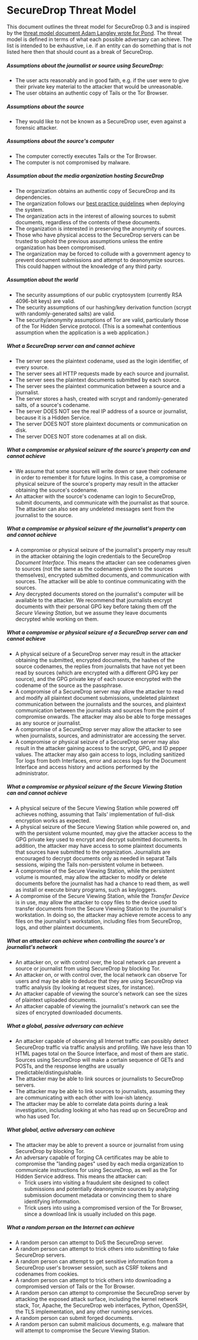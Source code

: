 # SecureDrop Threat Model

This document outlines the threat model for SecureDrop 0.3 and is inspired by the [threat model document Adam Langley wrote for Pond](https://pond.imperialviolet.org/threat.html). The threat model is defined in terms of what each possible adversary can achieve. The list is intended to be exhaustive, i.e. if an entity can do something that is not listed here then that should count as a break of SecureDrop.

##### Assumptions about the journalist or source using SecureDrop:

 * The user acts reasonably and in good faith, e.g. if the user were to give their private key material to the attacker that would be unreasonable.
 * The user obtains an authentic copy of Tails or the Tor Browser.
 
##### Assumptions about the source

 * They would like to not be known as a SecureDrop user, even against a forensic attacker.
 
##### Assumptions about the source's computer

 * The computer correctly executes Tails or the Tor Browser.
 * The computer is not compromised by malware.
 
##### Assumption about the media organization hosting SecureDrop

 * The organization obtains an authentic copy of SecureDrop and its dependencies.
 * The organization follows our [best practice guidelines](https://github.com/freedomofpress/securedrop/blob/develop/docs/deployment_practices.md) when deploying the system.
 * The organization acts in the interest of allowing sources to submit documents, regardless of the contents of these documents.
 * The organization is interested in preserving the anonymity of sources.
 * Those who have physical access to the SecureDrop servers can be trusted to uphold the previous assumptions unless the entire organization has been compromised.
 * The organization may be forced to collude with a government agency to prevent document submissions and attempt to deanonymize sources. This could happen without the knowledge of any third party.
 
##### Assumption about the world

 * The security assumptions of our public cryptosystem (currently RSA 4096-bit keys) are valid.
 * The security assumptions of our hashing/key derivation function (scrypt with randomly-generated salts) are valid.
 * The security/anonymity assumptions of Tor are valid, particularly those of the Tor Hidden Service protocol. (This is a somewhat contentious assumption when the application is a web application.)
 
##### What a SecureDrop server can and cannot achieve

 * The server sees the plaintext codename, used as the login identifier, of every source.
 * The server sees all HTTP requests made by each source and journalist.
 * The server sees the plaintext documents submitted by each source.
 * The server sees the plaintext communication between a source and a journalist.
 * The server stores a hash, created with scrypt and randomly-generated salts, of a source's codename.
 * The server DOES NOT see the real IP address of a source or journalist, because it is a Hidden Service.
 * The server DOES NOT store plaintext documents or communication on disk.
 * The server DOES NOT store codenames at all on disk.
 
##### What a compromise or physical seizure of the source's property can and cannot achieve

 * We assume that some sources will write down or save their codename in order to remember it for future logins. In this case, a compromise or physical seizure of the source's property may result in the attacker obtaining the source's codename.
 * An attacker with the source's codename can login to SecureDrop, submit documents, and communicate with the journalist as that source. The attacker can also see any undeleted messages sent from the journalist to the source.
 
##### What a compromise or physical seizure of the journalist's property can and cannot achieve

 * A compromise or physical seizure of the journalist's property may result in the attacker obtaining the login credentials to the SecureDrop *Document Interface*. This means the attacker can see codenames given to sources (not the same as the codenames given to the sources themselves), encrypted submitted documents, and communication with sources. The attacker will be able to continue communicating with the sources.
 * Any decrypted documents stored on the journalist's computer will be available to the attacker. We recommend that journalists encrypt documents with their personal GPG key before taking them off the *Secure Viewing Station*, but we assume they leave documents decrypted while working on them.
 
##### What a compromise or physical seizure of a SecureDrop server can and cannot achieve

 * A physical seizure of a SecureDrop server may result in the attacker obtaining the submitted, encrypted documents, the hashes of the source codenames, the replies from journalists that have not yet been read by sources (which are encrypted with a different GPG key per source), and the GPG private key of each source encrypted with the codename of the source as the passphrase.
 * A compromise of a SecureDrop server may allow the attacker to read and modify all plaintext document submissions, undeleted plaintext communication between the journalists and the sources, and plaintext communication between the journalists and sources from the point of compromise onwards. The attacker may also be able to forge messages as any source or journalist.
 * A compromise of a SecureDrop server may allow the attacker to see when journalists, sources, and administrator are accessing the server.
 * A compromise or physical seizure of a SecureDrop server may also result in the attacker gaining access to the scrypt, GPG, and ID pepper values. The attacker may also gain access to logs, including sanitized Tor logs from both Interfaces, error and access logs for the Document Interface and access history and actions performed by the administrator.

##### What a compromise or physical seizure of the Secure Viewing Station can and cannot achieve

 * A physical seizure of the Secure Viewing Station while powered off achieves nothing, assuming that Tails' implementation of full-disk encryption works as expected.
 * A physical seizure of the Secure Viewing Station while powered on, and with the persistent volume mounted, may give the attacker access to the GPG private key used to encrypt and decrypt submitted documents. In addition, the attacker may have access to some plaintext documents that sources have submitted to the organization. Journalists are encouraged to decrypt documents only as needed in separat Tails sessions, wiping the Tails non-persistent volume in between.
 * A compromise of the Secure Viewing Station, while the persistent volume is mounted, may allow the attacker to modify or delete documents before the journalist has had a chance to read them, as well as install or execute binary programs, such as keyloggers.
 * A compromise of the Secure Viewing Station, while the *Transfer Device* is in use, may allow the attacker to copy files to the device used to transfer documents from the Secure Viewing Station to the journalist's workstation. In doing so, the attacker may achieve remote access to any files on the journalist's workstation, including files from SecureDrop, logs, and other plaintext documents.
 
##### What an attacker can achieve when controlling the source's or journalist's network

 * An attacker on, or with control over, the local network can prevent a source or journalist from using SecureDrop by blocking Tor.
  * An attacker on, or with control over, the local network can observe Tor users and may be able to deduce that they are using SecureDrop via traffic analysis (by looking at request sizes, for instance).
 * An attacker capable of viewing the source's network can see the sizes of plaintext uploaded documents.
 * An attacker capable of viewing the journalist's network can see the sizes of encrypted downloaded documents.
 
##### What a global, passive adversary can achieve

* An attacker capable of observing all Internet traffic can possibly detect SecureDrop traffic via traffic analysis and profiling. We have less than 10 HTML pages total on the Source Interface, and most of them are static. Sources using SecureDrop will make a certain sequence of GETs and POSTs, and the response lengths are usually predictable/distinguishable.
* The attacker may be able to link sources or journalists to SecureDrop servers.
* The attacker may be able to link sources to journalists, assuming they are communicating with each other with low-ish latency.
* The attacker may be able to correlate data points during a leak investigation, including looking at who has read up on SecureDrop and who has used Tor.

##### What global, active adversary can achieve

* The attacker may be able to prevent a source or journalist from using SecureDrop by blocking Tor.
* An adversary capable of forging CA certificates may be able to compromise the "landing pages" used by each media organization to communicate instructions for using SecureDrop, as well as the Tor Hidden Service address. This means the attacker can:
	* Trick users into visiting a fraudulent site designed to collect submissions and potentially deanonymize sources by analyzing submission document metadata or convincing them to share identifying information.
	* Trick users into using a compromised version of the Tor Browser, since a download link is usually included on this page.
	
##### What a random person on the Internet can achieve

* A random person can attempt to DoS the SecureDrop server.
* A random person can attempt to trick others into submitting to fake SecureDrop servers.
* A random person can attempt to get sensitive information from a SecureDrop user's browser session, such as CSRF tokens and codenames from cookies.
* A random person can attempt to trick others into downloading a compromised version of Tails or the Tor Browser.
* A random person can attempt to compromise the SecureDrop server by attacking the exposed attack surface, including the kernel network stack, Tor, Apache, the SecureDrop web interfaces, Python, OpenSSH, the TLS implementation, and any other running services.
* A random person can submit forged documents.
* A random person can submit malicious documents, e.g. malware that will attempt to compromise the Secure Viewing Station.